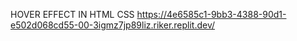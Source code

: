 HOVER EFFECT IN HTML CSS
https://4e6585c1-9bb3-4388-90d1-e502d068cd55-00-3igmz7jp89liz.riker.replit.dev/
